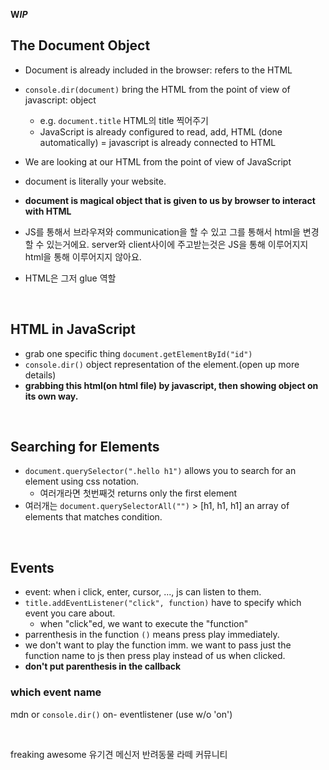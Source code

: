**W*IP***

## The Document Object
- Document is already included in the browser: refers to the HTML
- `console.dir(document)` bring the HTML from the point of view of javascript: object
  - e.g. `document.title` HTML의 title 찍어주기
  - JavaScript is already configured to read, add,  HTML (done automatically) = javascript is already connected to HTML
- We are looking at our HTML from the point of view of JavaScript
- document is literally your website. 

- **document is magical object that is given to us by browser to interact with HTML**
- JS를 통해서 브라우져와 communication을 할 수 있고 그를 통해서 html을 변경할 수 있는거에요. server와 client사이에 주고받는것은 JS을 통해 이루어지지 html을 통해 이루어지지 않아요.
- HTML은 그저 glue 역할

<br/>

## HTML in JavaScript
- grab one specific thing `document.getElementById("id")`
- `console.dir()`  object representation of the element.(open up more details)
- **grabbing this html(on html file) by javascript, then showing object on its own way.**

<br/>

## Searching for Elements
- `document.querySelector(".hello h1")` allows you to search for an element using css notation.
  - 여러개라면 첫번째것 returns only the first element
- 여러개는 `document.querySelectorAll("")` > [h1, h1, h1] an array of elements that matches condition.

<br/>

## Events
- event: when i click, enter, cursor, ..., js can listen to them.
- `title.addEventListener("click", function)` have to specify which event you care about.
  - when "click"ed, we want to execute the "function"
- parrenthesis in the function `()` means press play immediately.
- we don't want to play the function imm. we want to pass just the function name to js then press play instead of us when clicked.
- **don't put parenthesis in the callback**

### which event name
mdn or `console.dir()` on- eventlistener (use w/o 'on')

<br/>

freaking awesome
유기견
메신저
반려동물
라떼
커뮤니티
